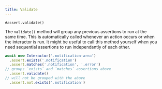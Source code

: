 ```yaml
---
title: Validate
---
```


`#assert.validate()`

The `validate()` method will group any previous assertions to run at the same
time. This is automatically called whenever an action occurs or when the
interactor is run. It might be useful to call this method yourself when you need
sequential assertions to run independantly of each other.

``` javascript
await new Interactor('.notification-area')
  .assert.exists('.notification')
  .assert.matches('.notification', '.error')
// groups `exists` and `matches` assertions above
  .assert.validate()
// will not be grouped with the above
  .assert.not.exists('.notification')
```
